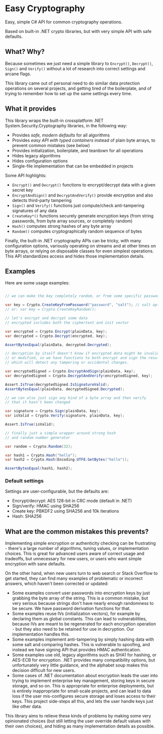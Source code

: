 # Easy Cryptography

Easy, simple C# API for common cryptography operations. 

Based on built-in .NET crypto libraries, but with very simple API with safe defaults.



## What? Why?

Because sometimes we just need a simple library to `Encrypt()`, `Decrypt()`, `Sign()` and `Verify()` 
without a lot of research into correct settings and arcane flags.

This library came out of personal need to do similar data protection operations on several projects,
and getting tired of the boilerplate, and of trying to remember how to set up the same settings every time.




## What it provides

This library wraps the built-in crossplatform .NET System.Security.Cryptography libraries, in the following way:

  * Provides *safe, modern defaults* for all algorithms
  * Provides *easy API with typed containers* instead of plain byte arrays, to prevent common mistakes (see below)
  * Provides initialization, boilerplate, and teardown for all operations
  * Hides legacy algorithms 
  * Hides configuration options
  * Single-file implementation that can be embedded in projects

Some API highlights:

  * `Encrypt()` and `Decrypt()` functions to encrypt/decrypt data with a given secret key 
  * `EncryptAndSign()` and `DecryptAndVerify()` provide encryption and also detects third-party tampering
  * `Sign()` and `Verify()` functions just compute/check anti-tampering signatures of any data
  * `CreateKey*()` functions securely generate encryption keys (from string passwords, from byte array sources,
    or completely random)
  * `Hash()` computes strong hashes of any byte array 
  * `Random()` computes cryptographically random sequence of bytes

Finally, the built-in .NET cryptography APIs can be tricky, with many configuration options, variously operating on streams
and at other times on byte arrays, or relying on disposable classes for even simplest operations.
This API standardizes access and hides those implementation details.


## Examples

Here are some usage examples:

```csharp

// we can make the key completely random, or from some specific password

var key = Crypto.CreateKeyFromPassword("password", "salt"); // salt optional
// or: var key = Crypto.CreateKeyRandom();

// let's encrypt and decrypt some data
// encrypted includes both the ciphertext and init vector

var encrypted = Crypto.Encrypt(plainData, key);
var decrypted = Crypto.Decrypt(encrypted, key);

AssertBytesEqual(plainData, decrypted.Decrypted);

// decryption by itself doesn't know if encrypted data might be invalid
// or modified, so we have functions to both encrypt and sign the result,
// which will detect any tampering or accidental changes.

var encryptedSigned = Crypto.EncryptAndSign(plainData, key);
var decryptedSigned = Crypto.DecryptAndVerify(encryptedSigned, key);

Assert.IsTrue(decryptedSigned.IsSignatureValid);
AssertBytesEqual(plainData, decryptedSigned.Decrypted);

// we can also just sign any kind of a byte array and then verify
// that it hasn't been changed

var signature = Crypto.Sign(plainData, key);
var isValid = Crypto.Verify(signature, plainData, key);

Assert.IsTrue(isValid);

// finally just a simple wrapper around strong hash 
// and random number generator

var random = Crypto.Random(32);

var hash1 = Crypto.Hash("hello");
var hash2 = Crypto.Hash(Encoding.UTF8.GetBytes("hello"));

AssertBytesEqual(hash1, hash2);
```

### Default settings

Settings are user-configurable, but the defaults are:
  * Encrypt/decrypt: AES 128-bit in CRC mode (default in .NET)
  * Sign/verify: HMAC using SHA256
  * Create key: PBKDF2 using SHA256 and 10k iterations
  * Hash: SHA256


## What are the common mistakes this prevents?

Implementing simple encryption or authenticity checking can be frustrating - there's a large number
of algorithms, tuning values, or implementation choices. This is great for advanced users aware of 
correct usage and tradeoffs, but unnecessary for new users, or users who want simple encryption with sane defaults.

On the other hand, when new users turn to web search or Stack Overflow to get started,
they can find many examples of problematic or incorrect answers, which haven't been
corrected or updated:

  * Some examples convert user passwords into encryption keys by just grabbing the byte array of the string. 
    This is a common mistake, but very serious because strings don't have nearly enough randomness to be secure. 
    We have password derivation functions for that.
  * Some examples reuse IVs (initialization vectors), for example by declaring them as global constants.
    This can lead to vulnerabilities, because IVs are meant to be regenerated for each encryption operation -
    but they also need to be retained for use in decryption. Our implementation handles this.
  * Some examples implement anti-tampering by simply hashing data with some salt and comparing hashes. 
    This is vulnerable to spoofing, and instead we have signing API that provides HMAC authentication.
  * Some examples use old, legacy algorithms such as SHA1 for hashing, or AES-ECB for encryption. 
    .NET provides many compatibility options, but unfortunately very little guidance, 
    and the alphabet soup makes this decision difficult for new users.
  * Some cases of .NET documentation about encryption leads the user into trying to implement enterprise key management,
    storing keys in secure storage, and so on. This is appropriate for enterprise deployments, but is entirely
    inappropriate for small-scale projects, and can lead to data loss if the user mis-configures secure storage
    and loses access to their keys. This project side-steps all this, and lets the user handle keys just like other data.

This library aims to relieve these kinds of problems by making some very opinionated choices
(but still letting the user override default values with their own choices), 
and hiding as many implementation details as possible.


